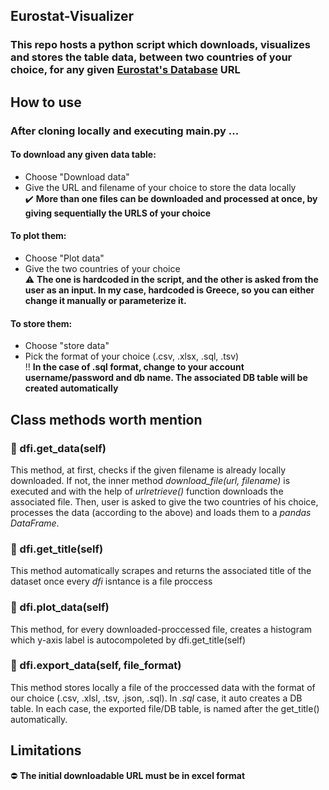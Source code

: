 ## Eurostat-Visualizer
### This repo hosts a python script which downloads, visualizes and stores the table data, between two countries of your choice, for any given [Eurostat's Database](https://ec.europa.eu/eurostat/web/main/data/database) URL


## How to use
### After cloning locally and executing main.py ...
#### To download any given data table:
  - Choose "Download data"
  - Give the URL and filename of your choice to store the data locally   
✔️ **More than one files can be downloaded and processed at once, by giving sequentially the URLS of your choice**    
#### To plot them:
- Choose "Plot data"
- Give the two countries of your choice  
⚠️ **The one is hardcoded in the script, and the other is asked from the user as an input. In my case, hardcoded is Greece, so you can either change it manually or parameterize it.** 

#### To store them:
- Choose "store data"
- Pick the format of your choice (.csv, .xlsx, .sql, .tsv)    
‼️ **In the case of .sql format, change to your account username/password and db name. The associated DB table will be created automatically**   
  
## Class methods worth mention
### :large_orange_diamond: dfi.get_data(self)  
This method, at first, checks if the given filename is already locally downloaded. If not, the inner method *download_file(url, filename)* is executed and with the help of *urlretrieve()* function downloads the associated file. Then, user is asked to give the two countries of his choice, processes the data (according to the above) and loads them to a *pandas DataFrame*.

### :large_orange_diamond: dfi.get_title(self)  
This method automatically scrapes and returns the associated title of the dataset once every *dfi* isntance is a file proccess

### :large_orange_diamond: dfi.plot_data(self)  
This method, for every downloaded-proccessed file, creates a histogram which y-axis label is autocompoleted by dfi.get_title(self)

### :large_orange_diamond: dfi.export_data(self, file_format)
This method stores locally a file of the proccessed data with the format of our choice (.csv, .xlsl, .tsv, .json, .sql). In *.sql* case, it auto creates a DB table. In each case, the exported file/DB table, is named after the get_title() automatically.

## Limitations
:no_entry: **The initial downloadable URL must be in excel format**

